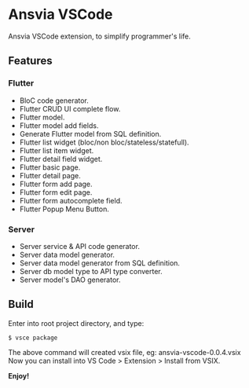 # Ansvia VSCode

Ansvia VSCode extension, to simplify programmer's life.

## Features

### Flutter
* BloC code generator.
* Flutter CRUD UI complete flow.
* Flutter model.
* Flutter model add fields.
* Generate Flutter model from SQL definition.
* Flutter list widget (bloc/non bloc/stateless/statefull).
* Flutter list item widget.
* Flutter detail field widget.
* Flutter basic page.
* Flutter detail page.
* Flutter form add page.
* Flutter form edit page.
* Flutter form autocomplete field.
* Flutter Popup Menu Button.

### Server
* Server service & API code generator.
* Server data model generator.
* Server data model generator from SQL definition.
* Server db model type to API type converter.
* Server model's DAO generator.

## Build

Enter into root project directory, and type:

    $ vsce package

The above command will created vsix file, eg: ansvia-vscode-0.0.4.vsix
Now you can install into VS Code > Extension > Install from VSIX.

**Enjoy!**
